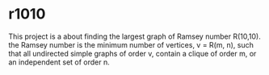 # r1010

This project is a about finding the largest graph of Ramsey number R(10,10). the Ramsey number is the minimum number of vertices, v = R(m, n), such that all undirected simple graphs of order v, contain a clique of order m, or an independent set of order n. 
